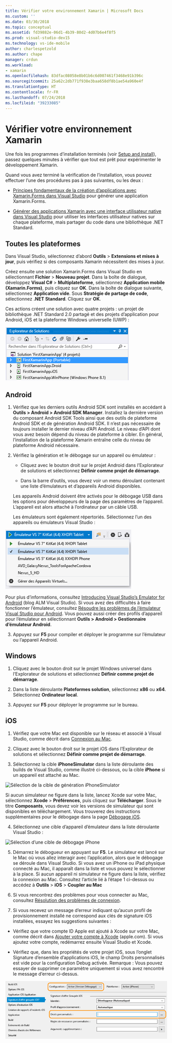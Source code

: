 ```yaml
---
title: Vérifier votre environnement Xamarin | Microsoft Docs
ms.custom: ''
ms.date: 03/30/2018
ms.topic: conceptual
ms.assetid: fd39882e-06d1-4b39-80d2-4d07b6e4f8f5
ms.prod: visual-studio-dev15
ms.technology: vs-ide-mobile
author: charlespetzold
ms.author: chape
manager: crdun
ms.workload:
- xamarin
ms.openlocfilehash: 83dfac08058e8b01b6c6d007461f3468e91b396c
ms.sourcegitcommit: 25a62c2db771f938e3baa658df8b1ae54a960e4f
ms.translationtype: HT
ms.contentlocale: fr-FR
ms.lasthandoff: 07/24/2018
ms.locfileid: "39233085"
---
```

# <a name="verify-your-xamarin-environment"></a>Vérifier votre environnement Xamarin

Une fois les programmes d’installation terminés (voir [Setup and install](../cross-platform/setup-and-install.md)), passez quelques minutes à vérifier que tout est prêt pour expérimenter le développement Xamarin.

 Quand vous avez terminé la vérification de l’installation, vous pouvez effectuer l’une des procédures pas à pas suivantes, ou les deux :

-   [Principes fondamentaux de la création d’applications avec Xamarin.Forms dans Visual Studio](../cross-platform/learn-app-building-basics-with-xamarin-forms-in-visual-studio.md) pour générer une application Xamarin.Forms.

-   [Générer des applications Xamarin avec une interface utilisateur native dans Visual Studio](../cross-platform/build-apps-with-native-ui-using-xamarin-in-visual-studio.md) pour utiliser les interfaces utilisateur natives sur chaque plateforme, mais partager du code dans une bibliothèque .NET Standard.

## <a name="all-platforms"></a>Toutes les plateformes

Dans Visual Studio, sélectionnez d’abord **Outils** >  **Extensions et mises à jour**, puis vérifiez si des composants Xamarin nécessitent des mises à jour.

Créez ensuite une solution Xamarin.Forms dans Visual Studio en sélectionnant **Fichier** > **Nouveau projet**. Dans la boîte de dialogue, développez **Visual C#** > **Multiplateforme**, sélectionnez **Application mobile (Xamarin.Forms)**, puis cliquez sur **OK**. Dans la boîte de dialogue suivante, sélectionnez **Application vide**. Sous **Stratégie de partage de code**, sélectionnez **.NET Standard**. Cliquez sur **OK**.

Ces actions créent une solution avec quatre projets : un projet de bibliothèque .NET Standard 2.0 partagé et des projets d’application pour Android, iOS et la plateforme Windows universelle (UWP) :

![Résultats de la création d’un projet à partir du modèle Xamarin.Forms Application vide](../cross-platform/media/crossplat-xamarin-verify-1.png "CrossPlat Xamarin Verify 1")

## <a name="android"></a>Android

1. Vérifiez que les derniers outils Android SDK sont installés en accédant à **Outils > Android > Android SDK Manager**. Installez la dernière version du composant Android SDK Tools ainsi que des outils de plateforme Android SDK et de génération Android SDK. Il n’est pas nécessaire de toujours installer le dernier niveau d’API Android. Le niveau d’API dont vous avez besoin dépend du niveau de plateforme à cibler. En général, l’installation de la plateforme Xamarin entraîne celle du niveau de plateforme Android nécessaire.

2.  Vérifiez la génération et le débogage sur un appareil ou émulateur :

    -   Cliquez avec le bouton droit sur le projet Android dans l’Explorateur de solutions et sélectionnez **Définir comme projet de démarrage**.

    -   Dans la barre d’outils, vous devez voir un menu déroulant contenant une liste d’émulateurs et d’appareils Android disponibles.

    Les appareils Android doivent être activés pour le débogage USB dans les options pour développeurs de la page des paramètres de l’appareil. L’appareil est alors attaché à l’ordinateur par un câble USB.

    Les émulateurs sont également répertoriés. Sélectionnez l’un des appareils ou émulateurs Visual Studio :

  ![Sélectionnez l’émulateur Visual Studio pour Android comme cible de débogage](../cross-platform/media/crossplat-xamarin-verify-3.png "CrossPlat Xamarin Verify 3")

  Pour plus d’informations, consultez [Introducing Visual Studio’s Emulator for Android](http://blogs.msdn.com/b/visualstudioalm/archive/2014/11/12/introducing-visual-studio-s-emulator-for-android.aspx) (blog ALM Visual Studio). Si vous avez des difficultés à faire fonctionner l’émulateur, consultez [Résoudre les problèmes de l’émulateur Visual Studio pour Android](../cross-platform/troubleshooting-the-visual-studio-emulator-for-android.md). Vous pouvez aussi créer des profils d’appareil pour l’émulateur en sélectionnant **Outils > Android > Gestionnaire d’émulateur Android**.

3. Appuyez sur **F5** pour compiler et déployer le programme sur l’émulateur ou l’appareil Android.

## <a name="windows"></a>Windows

1.  Cliquez avec le bouton droit sur le projet Windows universel dans l’Explorateur de solutions et sélectionnez **Définir comme projet de démarrage**.

2.  Dans la liste déroulante **Plateformes solution**, sélectionnez **x86** ou **x64**. Sélectionnez **Ordinateur local**.

3.  Appuyez sur **F5** pour déployer le programme sur le bureau.

## <a name="ios"></a>iOS

1.  Vérifiez que votre Mac est disponible sur le réseau et associé à Visual Studio, comme décrit dans [Connexion au Mac](/xamarin/ios/get-started/installation/windows/connecting-to-mac/).

2.  Cliquez avec le bouton droit sur le projet iOS dans l’Explorateur de solutions et sélectionnez **Définir comme projet de démarrage**.

3.  Sélectionnez la cible **iPhoneSimulator** dans la liste déroulante des builds de Visual Studio, comme illustré ci-dessous, ou la cible **iPhone** si un appareil est attaché au Mac.

 ![Sélection de la cible de génération iPhoneSimulator](../cross-platform/media/crossplat-xamarin-verify-5.png "CrossPlat Xamarin Verify 5")

 Si aucun simulateur ne figure dans la liste, lancez Xcode sur votre Mac, sélectionnez **Xcode** >  **Préférences**, puis cliquez sur **Télécharger**. Sous le titre **Composants**, vous devez voir les versions de simulateur qui sont disponibles en téléchargement. Vous trouverez des instructions supplémentaires pour le débogage dans la page [Débogage iOS](/xamarin/ios/deploy-test/debugging-in-xamarin-ios).

4.  Sélectionnez une cible d’appareil d’émulateur dans la liste déroulante Visual Studio :

 ![Sélection d’une cible de débogage iPhone](../cross-platform/media/crossplat-xamarin-verify-6.png "CrossPlat Xamarin Verify 6")

5. Démarrez le débogueur en appuyant sur **F5**. Le simulateur est lancé sur le Mac où vous allez interagir avec l’application, alors que le débogage se déroule dans Visual Studio. Si vous avez un iPhone ou iPad physique connecté au Mac, il apparaît dans la liste et vous pouvez le sélectionner à la place. Si aucun appareil ni simulateur ne figure dans la liste, vérifiez la connexion au Mac. Consultez l’article lié à l’étape 1 ci-dessus ou accédez à **Outils** > **iOS** > **Coupler au Mac**

6.  Si vous rencontrez des problèmes pour vous connecter au Mac, consultez [Résolution des problèmes de connexion](/xamarin/ios/get-started/installation/windows/connecting-to-mac/troubleshooting/).

7.  Si vous recevez un message d’erreur indiquant qu’aucun profil de provisionnement installé ne correspond aux clés de signature iOS installées, essayez les suggestions suivantes :

  - Vérifiez que votre compte ID Apple est ajouté à Xcode sur votre Mac, comme décrit dans [Ajouter votre compte à Xcode](https://developer.apple.com/library/content/documentation/IDEs/Conceptual/AppStoreDistributionTutorial/AddingYourAccounttoXcode/AddingYourAccounttoXcode.html#//apple_ref/doc/uid/TP40013839-CH40-SW1) (apple.com).  Si vous ajoutez votre compte, redémarrez ensuite Visual Studio et Xcode.

  - Vérifiez que, dans les propriétés de votre projet iOS, sous l’onglet Signature d’ensemble d’applications iOS, le champ Droits personnalisés est vide pour la configuration Debug activée.  Remarque : Vous pouvez essayer de supprimer ce paramètre uniquement si vous avez rencontré le message d’erreur ci-dessus.

  ![CrossPlat Xamarin Verify 8](../cross-platform/media/crossplat-xamarin-verify-8.png "CrossPlat Xamarin Verify 8")
